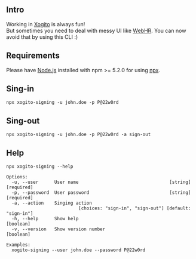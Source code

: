 ## Intro
Working in [Xogito](https://www.xogito.com) is always fun!<br />
But sometimes you need to deal with messy UI like [WebHR](https://xogito.webhr.co). You can now avoid that by using this CLI :)

## Requirements
Please have [Node.js](https://nodejs.org/en) installed with npm >= 5.2.0 for using [npx](https://blog.npmjs.org/post/162869356040/introducing-npx-an-npm-package-runner).

## Sing-in
```
npx xogito-signing -u john.doe -p P@22w0rd
```

## Sing-out
```
npx xogito-signing -u john.doe -p P@22w0rd -a sign-out
```

## Help
```
npx xogito-signing --help
```
```
Options:
  -u, --user      User name                                  [string] [required]
  -p, --password  User password                              [string] [required]
  -a, --action    Singing action
                           [choices: "sign-in", "sign-out"] [default: "sign-in"]
  -h, --help      Show help                                            [boolean]
  -v, --version   Show version number                                  [boolean]

Examples:
  xogito-signing --user john.doe --password P@22w0rd
```
